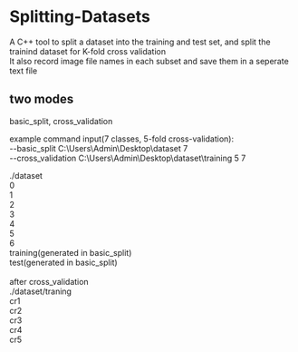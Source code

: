 # Splitting-Datasets
A C++ tool to split a dataset into the training and test set, and split the trainind dataset for K-fold cross validation<br>
It also record image file names in each subset and save them in a seperate text file
<h2>two modes</h2>
<p>
basic_split, cross_validation
<p>example command input(7 classes, 5-fold cross-validation):<br> 
--basic_split C:\Users\Admin\Desktop\dataset 7<br>
--cross_validation C:\Users\Admin\Desktop\dataset\training 5 7 
<p>
./dataset<br>
0<br>1<br>2<br>3<br>4<br>5<br>6<br>
training(generated in basic_split)<br>
test(generated in basic_split)<br>
<br>after cross_validation<br>
./dataset/traning<br>
cr1<br>cr2<br>cr3<br>cr4<br>cr5<br>





